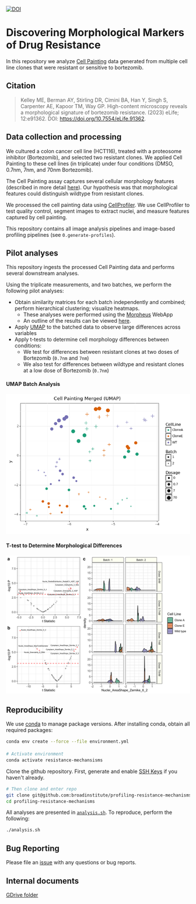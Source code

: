 [![DOI](https://zenodo.org/badge/DOI/10.5281/zenodo.8170152.svg)](https://doi.org/10.5281/zenodo.8170152)

# Discovering Morphological Markers of Drug Resistance

In this repository we analyze [Cell Painting](https://doi.org/10.1038/nprot.2016.105) data generated from multiple cell line clones that were resistant or sensitive to bortezomib.

## Citation

> Kelley ME, Berman AY, Stirling DR, Cimini BA, Han Y, Singh S, Carpenter AE, Kapoor TM, Way GP. High-content microscopy reveals a morphological signature of bortezomib resistance. (2023) eLife; 12:e91362. DOI: https://doi.org/10.7554/eLife.91362.

## Data collection and processing

We cultured a colon cancer cell line (HCT116), treated with a proteosome inhibitor (Bortezomib), and selected two resistant clones.
We applied Cell Painting to these cell lines (in triplicate) under four conditions (DMSO, 0.7nm, 7nm, and 70nm Bortezomib).

The Cell Painting assay captures several cellular morphology features (described in more detail [here](https://github.com/carpenterlab/2016_bray_natprot/wiki/What-do-Cell-Painting-features-mean%3F)).
Our hypothesis was that morphological features could distinguish wildtype from resistant clones.

We processed the cell painting data using [CellProfiler](https://cellprofiler.org/).
We use CellProfiler to test quality control, segment images to extract nuclei, and measure features captured by cell painting.

This repository contains all image analysis pipelines and image-based profiling pipelines (see `0.generate-profiles`).

## Pilot analyses

This repository ingests the processed Cell Painting data and performs several downstream analyses.

Using the triplicate measurements, and two batches, we perform the following pilot analyses:

* Obtain similarity matrices for each batch independently and combined; perform hierarchical clustering; visualize heatmaps.
  * These analyses were performed using the [Morpheus](https://software.broadinstitute.org/morpheus/) WebApp
  * An outline of the results can be viewed [here](figures/morpheus).
* Apply [UMAP](https://github.com/lmcinnes/umap) to the batched data to observe large differences across variables
* Apply t-tests to determine cell morphology differences between conditions:
  * We test for differences between resistant clones at two doses of Bortezomib (`0.7nm` and `7nm`)
  * We also test for differences between wildtype and resistant clones at a low dose of Bortezomib (`0.7nm`)

#### UMAP Batch Analysis

![UMAP](https://raw.githubusercontent.com/broadinstitute/2018_05_30_ResistanceMechanisms_Kapoor/master/figures/merged_umap.png)

#### T-test to Determine Morphological Differences

![ttest](https://raw.githubusercontent.com/broadinstitute/2018_05_30_ResistanceMechanisms_Kapoor/master/figures/dosage_feature_figure.png)

## Reproducibility

We use [conda](https://conda.io/en/latest/) to manage package versions.
After installing conda, obtain all required packages:

```bash
conda env create --force --file environment.yml

# Activate environment
conda activate resistance-mechansisms
```

Clone the github repository.
First, generate and enable [SSH Keys](https://help.github.com/en/articles/generating-a-new-ssh-key-and-adding-it-to-the-ssh-agent) if you haven't already.

```bash
# Then clone and enter repo
git clone git@github.com:broadinstitute/profiling-resistance-mechanisms
cd profiling-resistance-mechanisms
```

All analyses are presented in [`analysis.sh`](analysis.sh).
To reproduce, perform the following:

```bash
./analysis.sh
```

## Bug Reporting

Please file an [issue](https://github.com/broadinstitute/2018_05_30_ResistanceMechanisms_Kapoor/issues) with any questions or bug reports.


## Internal documents

[GDrive folder](https://drive.google.com/drive/folders/1a1V_JsvpBrSkpTDBE_Yy_s6TtBDC4HLv)
